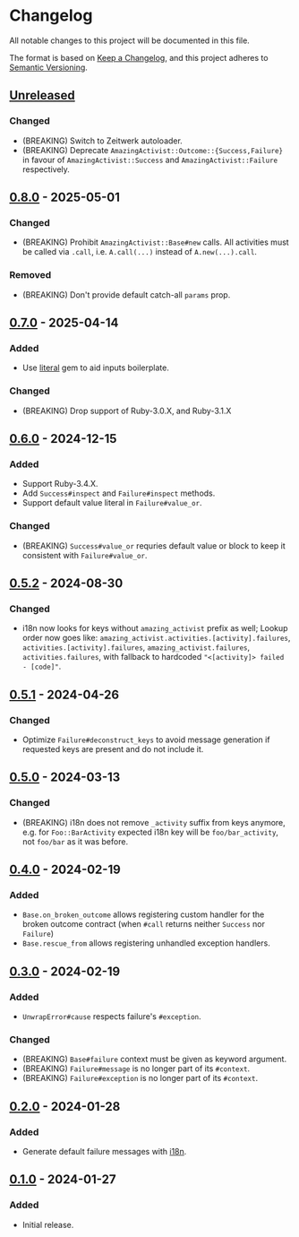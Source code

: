 # Changelog

All notable changes to this project will be documented in this file.

The format is based on [Keep a Changelog](https://keepachangelog.com/en/1.1.0/),
and this project adheres to [Semantic Versioning](https://semver.org/spec/v2.0.0.html).

## [Unreleased]

### Changed

- (BREAKING) Switch to Zeitwerk autoloader.
- (BREAKING) Deprecate `AmazingActivist::Outcome::{Success,Failure}`
  in favour of `AmazingActivist::Success` and `AmazingActivist::Failure`
  respectively.

## [0.8.0] - 2025-05-01

### Changed

- (BREAKING) Prohibit `AmazingActivist::Base#new` calls. All activities must be
  called via `.call`, i.e. `A.call(...)` instead of `A.new(...).call`.

### Removed

- (BREAKING) Don't provide default catch-all `params` prop.


## [0.7.0] - 2025-04-14

### Added

- Use [literal](https://github.com/joeldrapper/literal) gem to aid inputs
  boilerplate.

### Changed

- (BREAKING) Drop support of Ruby-3.0.X, and Ruby-3.1.X


## [0.6.0] - 2024-12-15

### Added

- Support Ruby-3.4.X.
- Add `Success#inspect` and `Failure#inspect` methods.
- Support default value literal in `Failure#value_or`.

### Changed

- (BREAKING) `Success#value_or` requries default value or block to keep it
  consistent with `Failure#value_or`.


## [0.5.2] - 2024-08-30

### Changed

- i18n now looks for keys without `amazing_activist` prefix as well; Lookup
  order now goes like: `amazing_activist.activities.[activity].failures`,
  `activities.[activity].failures`, `amazing_activist.failures`,
  `activities.failures`, with fallback to hardcoded `"<[activity]> failed - [code]"`.


## [0.5.1] - 2024-04-26

### Changed

- Optimize `Failure#deconstruct_keys` to avoid message generation if requested
  keys are present and do not include it.


## [0.5.0] - 2024-03-13

### Changed

- (BREAKING) i18n does not remove `_activity` suffix from keys anymore, e.g.
  for `Foo::BarActivity` expected i18n key will be `foo/bar_activity`, not
  `foo/bar` as it was before.


## [0.4.0] - 2024-02-19

### Added

- `Base.on_broken_outcome` allows registering custom handler for the broken
  outcome contract (when `#call` returns neither `Success` nor `Failure`)
- `Base.rescue_from` allows registering unhandled exception handlers.


## [0.3.0] - 2024-02-19

### Added

- `UnwrapError#cause` respects failure's `#exception`.

### Changed

- (BREAKING) `Base#failure` context must be given as keyword argument.
- (BREAKING) `Failure#message` is no longer part of its `#context`.
- (BREAKING) `Failure#exception` is no longer part of its `#context`.


## [0.2.0] - 2024-01-28

### Added

- Generate default failure messages with
  [i18n](https://github.com/ruby-i18n/i18n).


## [0.1.0] - 2024-01-27

### Added

- Initial release.

[Unreleased]: https://github.com/ixti/amazing-activist/compare/v0.8.0...main
[0.8.0]: https://github.com/ixti/amazing-activist/compare/v0.7.0...v0.8.0
[0.7.0]: https://github.com/ixti/amazing-activist/compare/v0.6.0...v0.7.0
[0.6.0]: https://github.com/ixti/amazing-activist/compare/v0.5.2...v0.6.0
[0.5.2]: https://github.com/ixti/amazing-activist/compare/v0.5.1...v0.5.2
[0.5.1]: https://github.com/ixti/amazing-activist/compare/v0.5.0...v0.5.1
[0.5.0]: https://github.com/ixti/amazing-activist/compare/v0.4.0...v0.5.0
[0.4.0]: https://github.com/ixti/amazing-activist/compare/v0.3.0...v0.4.0
[0.3.0]: https://github.com/ixti/amazing-activist/compare/v0.2.0...v0.3.0
[0.2.0]: https://github.com/ixti/amazing-activist/compare/v0.1.0...v0.2.0
[0.1.0]: https://github.com/ixti/amazing-activist/tree/v0.1.0
